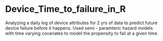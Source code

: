 # Device_Time_to_failure_in_R
Analyzing a daily log of device attributes for 2 yrs of data to predict future device failure before it happens. Used semi - paramteric hazard models with time varying covariates to model the propensity to fail at a given time.

